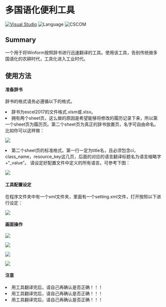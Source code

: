 # 多国语化便利工具
[![Visual Studio](https://img.shields.io/badge/Visual%20Studio-2015-red.svg)](https://www.visualstudio.com/zh-hans/) ![Language](https://img.shields.io/badge/Language-C%23%20-orange.svg) ![CSCOM](https://img.shields.io/badge/CSCOM(APS)-3.0.0.0-orange.svg)
## Summary
一个用于将Winform按照辞书进行迅速翻译的工具。使用该工具，告别传统做多国语化的农耕时代，工具化进入工业时代。

## 使用方法
#### 准备辞书
辞书的格式请务必遵循以下的格式。
<li>辞书为excel2017的文件格式.xlsm或.xlsx。</li>
<li>拥有两个sheet页，这么做的原因是希望能够将修改的履历记录下来，所以第一个sheet页为履历页。第二个sheet页为真正的辞书放置页，名字可自由命名。比如你可以这样做：</li>

![](https://github.com/wemanclh/WinFormEasyTranslate/raw/master/img/sheet_format.png)
<li>第二个sheet页的标准格式。第一行一定为title名，且必须包含ci，class_name，resource_key这几页，后面的对应的语言翻译标题名为语言缩略字+“_value”。 请设定好配置文件中定义的所有语言。可参考下图：</li>

![](https://github.com/wemanclh/WinFormEasyTranslate/raw/master/img/dictionary_title_format.png)

#### 工具配置设定
在程序文件夹中有一个xml文件夹，里面有一个setting.xml文件，打开按照以下进行设定：

![](https://github.com/wemanclh/WinFormEasyTranslate/raw/master/img/setting_xml.png)

#### 画面操作

![](https://github.com/wemanclh/WinFormEasyTranslate/raw/master/img/step1.png)

![](https://github.com/wemanclh/WinFormEasyTranslate/raw/master/img/step2.png)

![](https://github.com/wemanclh/WinFormEasyTranslate/raw/master/img/step3.png)

![](https://github.com/wemanclh/WinFormEasyTranslate/raw/master/img/step4.png)

#### 注意
<li>用工具翻译完后，请自己再确认是否正确！！！</li>
<li>用工具翻译完后，请自己再确认是否正确！！！</li>
<li>用工具翻译完后，请自己再确认是否正确！！！</li>
